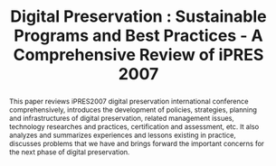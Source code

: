 ---
abstract: This paper reviews iPRES2007 digital preservation international conference
  comprehensively, introduces the development of policies, strategies, planning and
  infrastructures of digital preservation, related management issues, technology researches
  and practices, certification and assessment, etc. It also analyzes and summarizes
  experiences and lessons existing in practice, discusses problems that we have and
  brings forward the important concerns for the next phase of digital preservation.
creators:
- Zhenxin, Wu
- Jing, Xiang
- Qi, Zhao
- Mei, Zhang
- Jianhua, Liu
date: null
document_url: https://services.phaidra.univie.ac.at/api/object/o:294431/download
grand_parent: iPRES
institutions: []
keywords:
- beijing
- digital resource
- digital preservation
- sustainable programs
- best practices
landing_page_url: https://phaidra.univie.ac.at/o:294431
language: zho
layout: publication
license: CC BY-SA 3.0 AT
notes_url: null
parent: iPRES 2007
publication_type: paper
size: 447604
slides_url: null
source_name: iPRES
stream_url: null
title: 'Digital Preservation : Sustainable Programs and Best Practices - A Comprehensive
  Review of iPRES 2007'
year: 2007
---